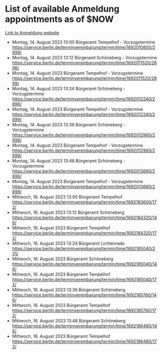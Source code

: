 # List of available Anmeldung appointments as of $NOW
[Link to Anmeldung website](https://service.berlin.de/terminvereinbarung/termin/tag.php?termin=1&anliegen[]=120686&dienstleisterlist=122210,122217,327316,122219,327312,122227,327314,122231,327346,122243,327348,122254,122252,329742,122260,329745,122262,329748,122271,327278,122273,327274,122277,327276,330436,122280,327294,122282,327290,122284,327292,122291,327270,122285,327266,122286,327264,122296,327268,150230,329760,122297,327286,122294,327284,122312,329763,122314,329775,122304,327330,122311,327334,122309,327332,317869,122281,327352,122279,329772,122283,122276,327324,122274,327326,122267,329766,122246,327318,122251,327320,122257,327322,122208,327298,122226,327300&herkunft=http%3A%2F%2Fservice.berlin.de%2Fdienstleistung%2F120686%2F)
- Montag, 14. August 2023 13:00 Bürgeramt Tempelhof - Vorzugstermine https://service.berlin.de/terminvereinbarung/termin/time/1692010800/2899/
- Montag, 14. August 2023 13:12 Bürgeramt Schöneberg - Vorzugstermine https://service.berlin.de/terminvereinbarung/termin/time/1692011520/2896/
- Montag, 14. August 2023  Bürgeramt Tempelhof - Vorzugstermine https://service.berlin.de/terminvereinbarung/termin/time/1692011520/2899/
- Montag, 14. August 2023 13:24 Bürgeramt Schöneberg - Vorzugstermine https://service.berlin.de/terminvereinbarung/termin/time/1692012240/2896/
- Montag, 14. August 2023  Bürgeramt Tempelhof - Vorzugstermine https://service.berlin.de/terminvereinbarung/termin/time/1692012240/2899/
- Montag, 14. August 2023 13:36 Bürgeramt Schöneberg - Vorzugstermine https://service.berlin.de/terminvereinbarung/termin/time/1692012960/2896/
- Montag, 14. August 2023  Bürgeramt Tempelhof - Vorzugstermine https://service.berlin.de/terminvereinbarung/termin/time/1692012960/2899/
- Montag, 14. August 2023 13:48 Bürgeramt Schöneberg - Vorzugstermine https://service.berlin.de/terminvereinbarung/termin/time/1692013680/2896/
- Montag, 14. August 2023  Bürgeramt Tempelhof - Vorzugstermine https://service.berlin.de/terminvereinbarung/termin/time/1692013680/2899/
- Mittwoch, 16. August 2023 13:00 Bürgeramt Tempelhof https://service.berlin.de/terminvereinbarung/termin/time/1692183600/172/
- Mittwoch, 16. August 2023 13:12 Bürgeramt Schöneberg https://service.berlin.de/terminvereinbarung/termin/time/1692184320/146/
- Mittwoch, 16. August 2023  Bürgeramt Tempelhof https://service.berlin.de/terminvereinbarung/termin/time/1692184320/172/
- Mittwoch, 16. August 2023 13:24 Bürgeramt Lichtenrade https://service.berlin.de/terminvereinbarung/termin/time/1692185040/231/
- Mittwoch, 16. August 2023  Bürgeramt Schöneberg https://service.berlin.de/terminvereinbarung/termin/time/1692185040/146/
- Mittwoch, 16. August 2023  Bürgeramt Tempelhof https://service.berlin.de/terminvereinbarung/termin/time/1692185040/172/
- Mittwoch, 16. August 2023 13:36 Bürgeramt Schöneberg https://service.berlin.de/terminvereinbarung/termin/time/1692185760/146/
- Mittwoch, 16. August 2023  Bürgeramt Tempelhof https://service.berlin.de/terminvereinbarung/termin/time/1692185760/172/
- Mittwoch, 16. August 2023 13:48 Bürgeramt Schöneberg https://service.berlin.de/terminvereinbarung/termin/time/1692186480/146/
- Mittwoch, 16. August 2023  Bürgeramt Tempelhof https://service.berlin.de/terminvereinbarung/termin/time/1692186480/172/
